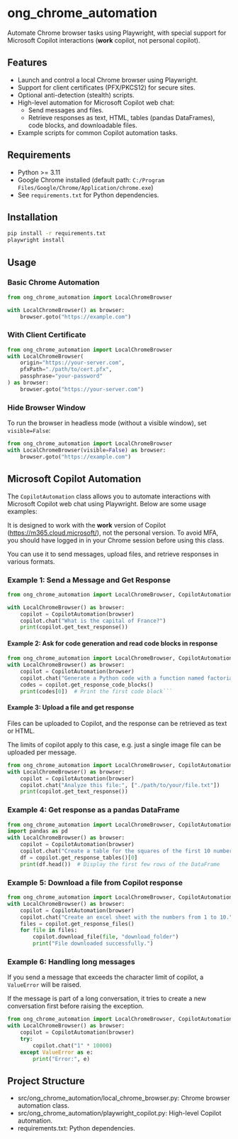 # ong_chrome_automation

Automate Chrome browser tasks using Playwright, with special support for Microsoft Copilot interactions (**work** copilot, not personal copilot).

## Features

- Launch and control a local Chrome browser using Playwright.
- Support for client certificates (PFX/PKCS12) for secure sites.
- Optional anti-detection (stealth) scripts.
- High-level automation for Microsoft Copilot web chat:
  - Send messages and files.
  - Retrieve responses as text, HTML, tables (pandas DataFrames), code blocks, and downloadable files.
- Example scripts for common Copilot automation tasks.

## Requirements

- Python >= 3.11
- Google Chrome installed (default path: `C:/Program Files/Google/Chrome/Application/chrome.exe`)
- See `requirements.txt` for Python dependencies.

## Installation

```bash
pip install -r requirements.txt
playwright install
```

## Usage

### Basic Chrome Automation

```python
from ong_chrome_automation import LocalChromeBrowser

with LocalChromeBrowser() as browser:
    browser.goto("https://example.com")
```

### With Client Certificate

```python
from ong_chrome_automation import LocalChromeBrowser
with LocalChromeBrowser(
    origin="https://your-server.com",
    pfxPath="./path/to/cert.pfx",
    passphrase="your-password"
) as browser:
    browser.goto("https://your-server.com")
```

### Hide Browser Window
To run the browser in headless mode (without a visible window), set `visible=False`:
```python
from ong_chrome_automation import LocalChromeBrowser
with LocalChromeBrowser(visible=False) as browser:
    browser.goto("https://example.com")
```

## Microsoft Copilot Automation

The `CopilotAutomation` class allows you to automate interactions with Microsoft Copilot web chat using Playwright. Below are some usage examples:

It is designed to work with the **work** version of Copilot (https://m365.cloud.microsoft/), not the personal version. To avoid MFA, you should have logged in in your Chrome session before using this class.

You can use it to send messages, upload files, and retrieve responses in various formats.

### Example 1: Send a Message and Get Response
```python
from ong_chrome_automation import LocalChromeBrowser, CopilotAutomation

with LocalChromeBrowser() as browser:
    copilot = CopilotAutomation(browser)
    copilot.chat("What is the capital of France?")
    print(copilot.get_text_response())
```
#### Example 2: Ask for code generation and read code blocks in response
```python
from ong_chrome_automation import LocalChromeBrowser, CopilotAutomation
with LocalChromeBrowser() as browser:
    copilot = CopilotAutomation(browser)
    copilot.chat("Generate a Python code with a function named factorial that calculates the factorial of a positive integer.")
    codes = copilot.get_response_code_blocks()
    print(codes[0])  # Print the first code block```
```

#### Example 3: Upload a file and get response
Files can be uploaded to Copilot, and the response can be retrieved as text or HTML.

The limits of copilot apply to this case, e.g. just a single image file can be uploaded per message.
```python
from ong_chrome_automation import LocalChromeBrowser, CopilotAutomation
with LocalChromeBrowser() as browser:
    copilot = CopilotAutomation(browser)
    copilot.chat("Analyze this file:", ["./path/to/your/file.txt"])
    print(copilot.get_text_response())
```

### Example 4: Get response as a pandas DataFrame
```python
from ong_chrome_automation import LocalChromeBrowser, CopilotAutomation
import pandas as pd
with LocalChromeBrowser() as browser:
    copilot = CopilotAutomation(browser)
    copilot.chat("Create a table for the squares of the first 10 numbers.")
    df = copilot.get_response_tables()[0]
    print(df.head())  # Display the first few rows of the DataFrame
```
### Example 5: Download a file from Copilot response
```python
from ong_chrome_automation import LocalChromeBrowser, CopilotAutomation
with LocalChromeBrowser() as browser:
    copilot = CopilotAutomation(browser)
    copilot.chat("Create an excel sheet with the numbers from 1 to 10.")
    files = copilot.get_response_files()
    for file in files:
        copilot.download_file(file, "download_folder")
        print("File downloaded successfully.")
```

### Example 6: Handling long messages
If you send a message that exceeds the character limit of copilot, a `ValueError` will be raised. 

If the message is part of a long conversation, it tries to create a new conversation first before raising the exception.
```python
from ong_chrome_automation import LocalChromeBrowser, CopilotAutomation
with LocalChromeBrowser() as browser:
    copilot = CopilotAutomation(browser)
    try:
        copilot.chat("1" * 10000)
    except ValueError as e:
        print("Error:", e)
```    

## Project Structure
* src/ong_chrome_automation/local_chrome_browser.py: Chrome browser automation class.
* src/ong_chrome_automation/playwright_copilot.py: High-level Copilot automation.
* requirements.txt: Python dependencies.
